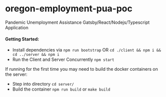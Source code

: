 # oregon-employment-pua-poc
Pandemic Unemployment Assistance Gatsby/React/Nodejs/Typescript Application

#### Getting Started:
* Install dependencies via `npm run bootstrap` OR `cd ./client && npm i && cd ../server && npm i`
* Run the Client and Server Concurrently `npm start`

If running for the first time you may need to build the docker containers on the server:
* Step into directory `cd server/`
* Build the container `npm run build` or `make build`
